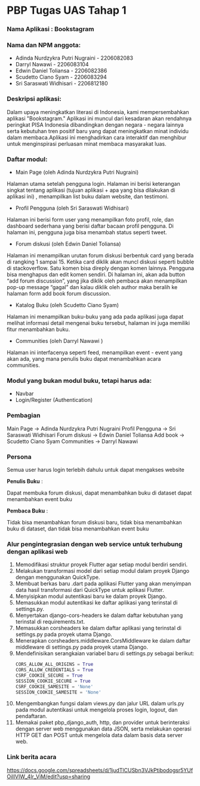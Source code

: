 # PBP Tugas UAS Tahap 1

### Nama Aplikasi : Bookstagram

### Nama dan NPM anggota:

- Adinda Nurdzykra Putri Nugraini - 2206082083 
- Darryl Nawawi - 2206083104
- Edwin Daniel Toliansa - 2206082386
- Scudetto Ciano Syam - 2206083294
- Sri Saraswati Widhisari - 2206812180 

### Deskripsi aplikasi:

Dalam upaya meningkatkan literasi di Indonesia, kami mempersembahkan aplikasi "Bookstagram." Aplikasi ini muncul dari kesadaran akan rendahnya peringkat PISA Indonesia dibandingkan dengan negara - negara lainnya serta kebutuhan tren positif baru yang dapat meningkatkan minat individu dalam membaca.Aplikasi ini menghadirkan cara interaktif dan menghibur untuk menginspirasi perluasan minat membaca masyarakat luas.

### Daftar modul: 
- Main Page (oleh Adinda Nurdzykra Putri Nugraini)   

Halaman utama setelah pengguna login. Halaman ini berisi keterangan singkat tentang aplikasi (tujuan aplikasi + apa yang bisa dilakukan di aplikasi ini) , menampilkan list buku dalam website, dan testimoni.
- Profil Pengguna (oleh Sri Saraswati Widhisari)  

Halaman ini berisi form user yang menampilkan foto profil, role, dan dashboard sederhana yang berisi daftar bacaan profil pengguna. Di halaman ini, pengguna juga bisa menambah status seperti tweet. 
- Forum diskusi (oleh Edwin Daniel Toliansa)  

Halaman ini menampilkan urutan forum diskusi berbentuk card yang berada di rangking 1 sampai 15. Ketika card diklik akan muncl diskusi seperti bubble di stackoverflow. Satu komen bisa direply dengan komen lainnya. Pengguna bisa menghapus dan edit komen sendiri.  Di halaman ini, akan ada button “add forum discussion”, yang jika diklik oleh pembaca akan menampilkan pop-up message “gagal” dan kalau diklik oleh author maka beralih ke halaman form add book forum discussion. 
- Katalog Buku (oleh Scudetto Ciano Syam) 

Halaman ini menampilkan buku-buku yang ada pada aplikasi juga dapat melihat informasi detail mengenai buku tersebut, halaman ini juga memiliki fitur menambahkan buku.
- Communities (oleh Darryl Nawawi )   

Halaman ini interfacenya seperti feed, menampilkan event - event yang akan ada, yang mana penulis buku dapat menambahkan acara communities.

### Modul yang bukan modul buku, tetapi harus ada:
- Navbar 
- Login/Register (Authentication)

### Pembagian

Main Page         → Adinda Nurdzykra Putri Nugraini
Profil Pengguna   → Sri Saraswati Widhisari
Forum diskusi     → Edwin Daniel Toliansa
Add book          → Scudetto Ciano Syam
Communities       → Darryl Nawawi

### Persona

Semua user harus login terlebih dahulu untuk dapat mengakses website

**Penulis Buku** : 

Dapat membuka forum diskusi, dapat menambahkan buku di dataset dapat menambahkan event buku

**Pembaca Buku** : 

Tidak bisa menambahkan forum diskusi baru,  tidak bisa menambahkan buku di dataset, dan tidak bisa menambahkan event buku

### Alur pengintegrasian dengan web service untuk terhubung dengan aplikasi web
1. Memodifikasi struktur proyek Flutter agar setiap modul berdiri sendiri.
2. Melakukan transformasi model dari setiap modul dalam proyek Django dengan menggunakan QuickType.
3. Membuat berkas baru .dart pada aplikasi Flutter yang akan menyimpan data hasil transformasi dari QuickType untuk aplikasi Flutter.
4. Menyisipkan modul autentikasi baru ke dalam proyek Django.
5. Memasukkan modul autentikasi ke daftar aplikasi yang terinstal di settings.py.
6. Menyertakan django-cors-headers ke dalam daftar kebutuhan yang terinstal di requirements.txt.
7. Memasukkan corsheaders ke dalam daftar aplikasi yang terinstal di settings.py pada proyek utama Django.
8. Menerapkan corsheaders.middleware.CorsMiddleware ke dalam daftar middleware di settings.py pada proyek utama Django.
9. Mendefinisikan serangkaian variabel baru di settings.py sebagai berikut:
    ```python
    CORS_ALLOW_ALL_ORIGINS = True
    CORS_ALLOW_CREDENTIALS = True
    CSRF_COOKIE_SECURE = True
    SESSION_COOKIE_SECURE = True
    CSRF_COOKIE_SAMESITE = 'None'
    SESSION_COOKIE_SAMESITE = 'None'
    ```
10. Mengembangkan fungsi dalam views.py dan jalur URL dalam urls.py pada modul autentikasi untuk mengelola proses login, logout, dan pendaftaran.
11. Memakai paket pbp_django_auth, http, dan provider untuk berinteraksi dengan server web menggunakan data JSON, serta melakukan operasi HTTP GET dan POST untuk mengelola data dalam basis data server web.

### Link berita acara 

https://docs.google.com/spreadsheets/d/1judTlCUSbn3VJkPtibodogsr5YUfOiIIVIW_4Ir_ViM/edit?usp=sharing